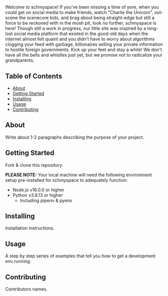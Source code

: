 # 
Welcome to schmyspace!
If you've been missing a time of yore, when you could get on social media to make friends, watch "Charlie the Unicorn", out-scene the scenecore kids, and brag about being straight-edge but still a force to be reckoned with in the mosh pit, look no further, schmyspace is here! Though still a work in progress, our little site was inspired by a long-lost social media platform that existed in the good-old days when the internet almost felt quaint and you didn't have to worry about algorithms clogging your feed with garbage, billionaires selling your private information to hostile foreign governments. Kick up your feet and stay a while! We don't have all the bells and whistles just yet, but we promise not to radicalize your grandparents.

## Table of Contents

- [About](#about)
- [Getting Started](#getting_started)
- [Installing](#installing)
- [Usage](#usage)
- [Contributing](#contributing)

## About
Write about 1-2 paragraphs describing the purpose of your project.

## Getting Started
Fork & clone this repository.

**PLEASE NOTE:** Your local machine will need the following environment setup pre-installed for schmyspace to adequately function:
 - Node.js v16.0.0 or higher
 - Python v3.8.13 or higher
    - Including pipenv & pyenv

## Installing
Installation instructions.

## Usage
A step by step series of examples that tell you how to get a development env running.

## Contributing
Contributors names.